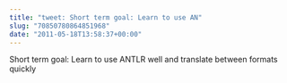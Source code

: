 ```yaml
---
title: "tweet: Short term goal: Learn to use AN"
slug: "70850780864851968"
date: "2011-05-18T13:58:37+00:00"
---
```

Short term goal: Learn to use ANTLR well and translate between formats quickly